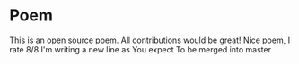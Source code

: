 # Poem
This is an open source poem. All contributions would be great!
Nice poem, I rate 8/8
I'm writing a new line as You expect
To be merged into master

